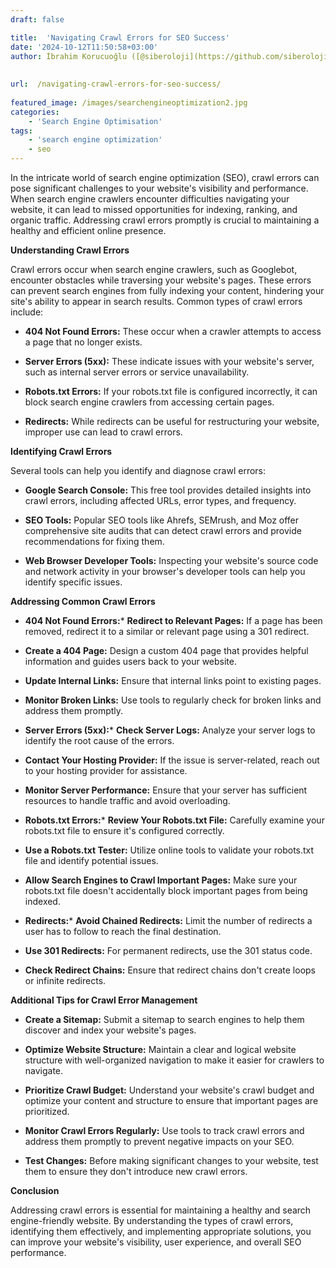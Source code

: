 ```yaml
---
draft: false

title:  'Navigating Crawl Errors for SEO Success'
date: '2024-10-12T11:50:58+03:00'
author: İbrahim Korucuoğlu ([@siberoloji](https://github.com/siberoloji))
 
 
url:  /navigating-crawl-errors-for-seo-success/
 
featured_image: /images/searchengineoptimization2.jpg
categories:
    - 'Search Engine Optimisation'
tags:
    - 'search engine optimization'
    - seo
---
```



In the intricate world of search engine optimization (SEO), crawl errors can pose significant challenges to your website's visibility and performance. When search engine crawlers encounter difficulties navigating your website, it can lead to missed opportunities for indexing, ranking, and organic traffic. Addressing crawl errors promptly is crucial to maintaining a healthy and efficient online presence.



**Understanding Crawl Errors**



Crawl errors occur when search engine crawlers, such as Googlebot, encounter obstacles while traversing your website's pages. These errors can prevent search engines from fully indexing your content, hindering your site's ability to appear in search results. Common types of crawl errors include:


* **404 Not Found Errors:** These occur when a crawler attempts to access a page that no longer exists.

* **Server Errors (5xx):** These indicate issues with your website's server, such as internal server errors or service unavailability.

* **Robots.txt Errors:** If your robots.txt file is configured incorrectly, it can block search engine crawlers from accessing certain pages.

* **Redirects:** While redirects can be useful for restructuring your website, improper use can lead to crawl errors.




**Identifying Crawl Errors**



Several tools can help you identify and diagnose crawl errors:


* **Google Search Console:** This free tool provides detailed insights into crawl errors, including affected URLs, error types, and frequency.

* **SEO Tools:** Popular SEO tools like Ahrefs, SEMrush, and Moz offer comprehensive site audits that can detect crawl errors and provide recommendations for fixing them.

* **Web Browser Developer Tools:** Inspecting your website's source code and network activity in your browser's developer tools can help you identify specific issues.




**Addressing Common Crawl Errors**


* **404 Not Found Errors:*** **Redirect to Relevant Pages:** If a page has been removed, redirect it to a similar or relevant page using a 301 redirect.

* **Create a 404 Page:** Design a custom 404 page that provides helpful information and guides users back to your website.

* **Update Internal Links:** Ensure that internal links point to existing pages.

* **Monitor Broken Links:** Use tools to regularly check for broken links and address them promptly.



* **Server Errors (5xx):*** **Check Server Logs:** Analyze your server logs to identify the root cause of the errors.

* **Contact Your Hosting Provider:** If the issue is server-related, reach out to your hosting provider for assistance.

* **Monitor Server Performance:** Ensure that your server has sufficient resources to handle traffic and avoid overloading.



* **Robots.txt Errors:*** **Review Your Robots.txt File:** Carefully examine your robots.txt file to ensure it's configured correctly.

* **Use a Robots.txt Tester:** Utilize online tools to validate your robots.txt file and identify potential issues.

* **Allow Search Engines to Crawl Important Pages:** Make sure your robots.txt file doesn't accidentally block important pages from being indexed.



* **Redirects:*** **Avoid Chained Redirects:** Limit the number of redirects a user has to follow to reach the final destination.

* **Use 301 Redirects:** For permanent redirects, use the 301 status code.

* **Check Redirect Chains:** Ensure that redirect chains don't create loops or infinite redirects.






**Additional Tips for Crawl Error Management**


* **Create a Sitemap:** Submit a sitemap to search engines to help them discover and index your website's pages.

* **Optimize Website Structure:** Maintain a clear and logical website structure with well-organized navigation to make it easier for crawlers to navigate.

* **Prioritize Crawl Budget:** Understand your website's crawl budget and optimize your content and structure to ensure that important pages are prioritized.

* **Monitor Crawl Errors Regularly:** Use tools to track crawl errors and address them promptly to prevent negative impacts on your SEO.

* **Test Changes:** Before making significant changes to your website, test them to ensure they don't introduce new crawl errors.




**Conclusion**



Addressing crawl errors is essential for maintaining a healthy and search engine-friendly website. By understanding the types of crawl errors, identifying them effectively, and implementing appropriate solutions, you can improve your website's visibility, user experience, and overall SEO performance.
